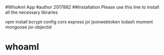 #WhoAmI App
#author 2017882
##Installation
Please use this line to install all the necessary libraries

npm install bcrypt config cors express joi jsonwebtoken lodash moment mongoose joi-objectid
# whoamI
